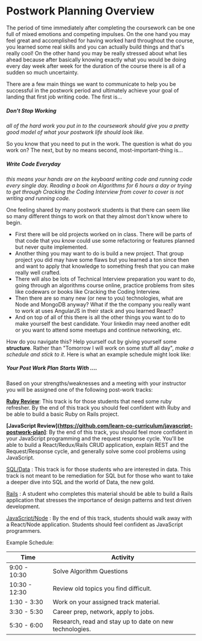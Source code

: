 # Postwork Planning Overview

The period of time immediately after completing the coursework can be one full of mixed emotions and competing impulses.  On the one hand you may feel great and accomplished for having worked hard throughout the course, you learned some real skills and you can actually build things and that's really cool! On the other hand you may be really stressed about what lies ahead because after basically knowing exactly what you would be doing every day week after week for the duration of the course there is all of a sudden so much uncertainty.

There are a few main things we want to communicate to help you be successful in the postwork period and ultimately achieve your goal of landing that first job writing code.  The first is...     

##### **Don't Stop Working**
*all of the hard work you put in to the coursework should give you a pretty good model of what your postwork life should look like.*

So you know that you need to put in the work. The question is what do you work on?  The next, but by no means second, most-important-thing is...      

##### **Write Code Everyday**
*this means your hands are on the keyboard writing code and running code every single day.  Reading a book on Algorithms for 6 hours a day or trying to get through Cracking the Coding Interview from cover to cover is not writing and running code.*

One feeling shared by many postwork students is that there can seem like so many different things to work on that they almost don't know where to begin.  
+ First there will be old projects worked on in class.  There will be parts of that code that you *know* could use some refactoring or features planned but never quite implemented.
+ Another thing you may want to do is build a new project. That group project you did may have some flaws but you learned a ton since then and want to apply that knowledge to something fresh that you can make really well crafted.  
+ There will also be lots of Technical Interview preparation you want to do, going through an algorithms course online, practice problems from sites like codewars or books like Cracking the Coding Interview.
+ Then there are so many new (or new to you) technologies, what are Node and MongoDB anyway? What if the the company you really want to work at uses AngularJS in their stack and you learned React?  
+ And on top of all of this there is all the other things you want to do to make yourself the best candidate.  Your linkedin may need another edit or you want to attend some meetups and continue networking, etc.

How do you navigate this?  Help yourself out by giving yourself some **structure**.  Rather than "Tomorrow I will work on some stuff all day", *make a schedule and stick to it*. Here is what an example schedule might look like:

##### Your Post Work Plan Starts With .... 

Based on your strengths/weaknesses and a meeting with your instructor you will be assigned one of the following post-work tracks:

**[Ruby Review](https://github.com/learn-co-curriculum/ruby-postwork-plan)**: This track is for those students that need some ruby refresher. By the end of this track you should feel confident with Ruby and be able to build a basic Ruby on Rails project. 

**[JavaScript Review](https://github.com/learn-co-curriculum/javascript-postwork-plan]**: By the end of this track, you should feel more confident in your JavaScript programming and the request response cycle. You'll be able to build a React/Redux/Rails CRUD application, explain REST and the Request/Response cycle, and generally solve some cool problems using JavaScript.

[SQL/Data](https://github.com/learn-co-curriculum/data-postwork-plan) : This track is for those students who are interested in data. This track is not meant to be remediation for SQL but for those who want to take a deeper dive into SQL and the world of Data, the new gold.

[Rails](https://github.com/learn-co-curriculum/rails-postwork) : A student who completes this material should be able to build a Rails application that stresses the importance of design patterns and test driven development.

[JavaScript/Node](https://github.com/learn-co-curriculum/javascript-node-postwork-plan) : By the end of this track, students should walk away with a React/Node application. Students should feel confident as JavaScript programmers.


Example Schedule: 

| Time | Activity |  
| ---- | ----- |  
|9:00 - 10:30 | Solve Algorithm Questions  
|10:30 - 12:30| Review old topics you find difficult.  
|1:30 - 3:30  | Work on your assigned track material.  
|3:30 - 5:30  | Career prep, network, apply to jobs.  
|5:30 - 6:00  | Research, read and stay up to date on new technologies.  
